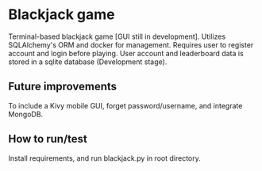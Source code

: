 # Blackjack game
Terminal-based blackjack game [GUI still in development].
Utilizes SQLAlchemy's ORM and docker for management.
Requires user to register account and login before playing. User account and leaderboard data is stored in a sqlite database (Development stage).

## Future improvements

To include a Kivy mobile GUI, forget password/username, and integrate MongoDB.

## How to run/test

Install requirements, and run blackjack.py in root directory.
